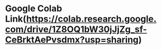# Google Colab Link(https://colab.research.google.com/drive/1Z8OQ1bW30jJjZg_sf-CeBrktAePvsdmx?usp=sharing)
